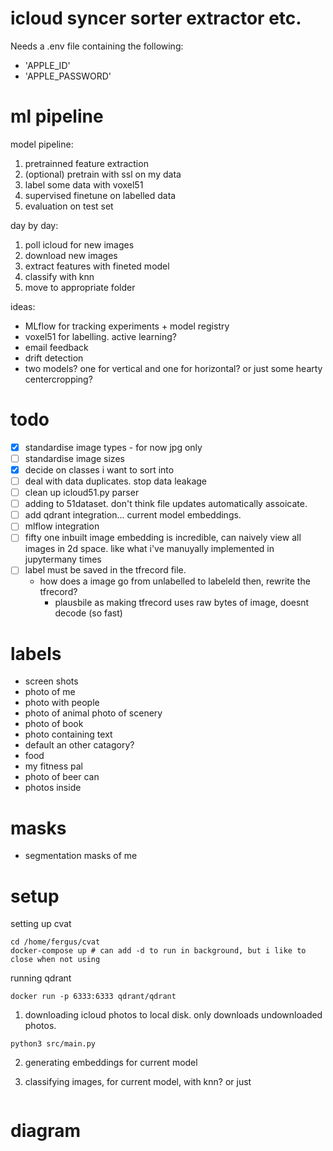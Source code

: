 # icloud syncer sorter extractor etc.

Needs a .env file containing the following:

- 'APPLE_ID'
- 'APPLE_PASSWORD'

# ml pipeline

model pipeline:

1. pretrainned feature extraction
2. (optional) pretrain with ssl on my data
3. label some data with voxel51
4. supervised finetune on labelled data
5. evaluation on test set

day by day:

1. poll icloud for new images
2. download new images
3. extract features with fineted model
4. classify with knn
5. move to appropriate folder

ideas:

- MLflow for tracking experiments + model registry
- voxel51 for labelling. active learning?
- email feedback
- drift detection
- two models? one for vertical and one for horizontal? or just some hearty centercropping?

# todo

- [x] standardise image types - for now jpg only
- [ ] standardise image sizes
- [x] decide on classes i want to sort into
- [ ] deal with data duplicates. stop data leakage
- [ ] clean up icloud51.py parser
- [ ] adding to 51dataset. don't think file updates automatically assoicate.
- [ ] add qdrant integration... current model embeddings.
- [ ] mlflow integration
- [ ] fifty one inbuilt image embedding is incredible, can naively view all images in 2d space. like what i've manuyally implemented in jupytermany times
- [ ] label must be saved in the tfrecord file.
  - how does a image go from unlabelled to labeleld then, rewrite the tfrecord?
    - plausbile as making tfrecord uses raw bytes of image, doesnt decode (so fast)

# labels

- screen shots
- photo of me
- photo with people
- photo of animal photo of scenery
- photo of book
- photo containing text
- default an other catagory?
- food
- my fitness pal
- photo of beer can
- photos inside

# masks

- segmentation masks of me

# setup

setting up cvat

```
cd /home/fergus/cvat
docker-compose up # can add -d to run in background, but i like to close when not using
```

running qdrant

```
docker run -p 6333:6333 qdrant/qdrant
```

1. downloading icloud photos to local disk. only downloads undownloaded photos.

```
python3 src/main.py
```

2. generating embeddings for current model

3. classifying images, for current model, with knn? or just

```

```

# diagram
